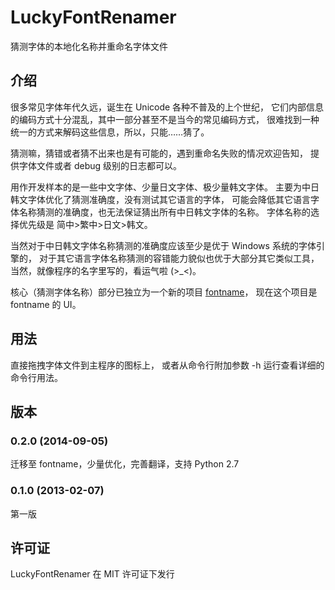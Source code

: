 # LuckyFontRenamer #

猜测字体的本地化名称并重命名字体文件


## 介绍 ##

很多常见字体年代久远，诞生在 Unicode 各种不普及的上个世纪，
它们内部信息的编码方式十分混乱，其中一部分甚至不是当今的常见编码方式，
很难找到一种统一的方式来解码这些信息，所以，只能……猜了。

猜测嘛，猜错或者猜不出来也是有可能的，遇到重命名失败的情况欢迎告知，
提供字体文件或者 debug 级别的日志都可以。

用作开发样本的是一些中文字体、少量日文字体、极少量韩文字体。
主要为中日韩文字体优化了猜测准确度，没有测试其它语言的字体，
可能会降低其它语言字体名称猜测的准确度，也无法保证猜出所有中日韩文字体的名称。
字体名称的选择优先级是 简中>繁中>日文>韩文。

当然对于中日韩文字体名称猜测的准确度应该至少是优于 Windows 系统的字体引擎的，
对于其它语言字体名称猜测的容错能力貌似也优于大部分其它类似工具，
当然，就像程序的名字里写的，看运气啦 (>_<)。

核心（猜测字体名称）部分已独立为一个新的项目 [fontname](https://github.com/Asvel/fontname)，
现在这个项目是 fontname 的 UI。


## 用法 ##

直接拖拽字体文件到主程序的图标上，
或者从命令行附加参数 -h 运行查看详细的命令行用法。


## 版本 ##

### 0.2.0 (2014-09-05)

迁移至 fontname，少量优化，完善翻译，支持 Python 2.7

### 0.1.0 (2013-02-07)

第一版


## 许可证 ##

LuckyFontRenamer 在 MIT 许可证下发行
